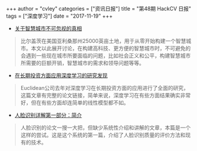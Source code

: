 +++
author = "cvley"
categories = ["资讯日报"]
title = "第48期 HackCV 日报"
tags = ["深度学习"]
date = "2017-11-19"
+++

- [关于智慧城市不可忽视的真相](https://blogs.scientificamerican.com/observations/the-inconvenient-truth-about-smart-cities/?from=hackcv&hmsr=hackcv.com&utm_medium=hackcv.com&utm_source=hackcv.com)

> 比尔盖茨在美国亚利桑那州25000英亩土地，用于从零开始构建一个智慧城市。本文以此展开讨论，在构建高科技、更方便的智慧城市时，不可避免的会遇到一些现在城市所要面临的问题，比如社会正义和公平，构建智慧城市所需要的巨额开销，智慧城市的需求和领导问题等等。

- [在长期投资方面应用深度学习的研究发现](http://www.euclidean.com/paper-on-deep-learning-long-term-investing?from=hackcv&hmsr=hackcv.com&utm_medium=hackcv.com&utm_source=hackcv.com)

> Euclidean公司去年对深度学习在长期投资方面的应用进行了全面的研究，这篇文章有完整的论文链接，简单来说，深度学习在有些方面结果确实非常好，但在有些方面却连简单的线性模型都不如。

- [人脸识别详解第一部分：简介](http://blcv.pl/static/2017/11/07/demystifying-face-recognition-i-introduction/?from=hackcv&hmsr=hackcv.com&utm_medium=hackcv.com&utm_source=hackcv.com)

> 人脸识别的论文一搜一大把，但缺少系统性介绍和讲解的文章，本篇是一个这样的尝试。这是这个系统的第一篇，介绍了人脸识别质量的评价方法和现有的技术。

